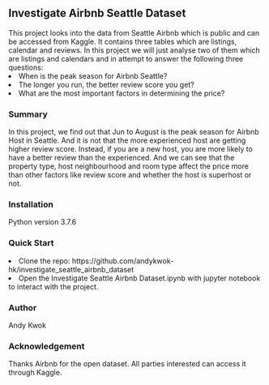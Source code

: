 <h2>Investigate Airbnb Seattle Dataset</h2>
This project looks into the data from Seattle Airbnb which is public and can be accessed from Kaggle. It contains three tables which are listings, calendar and reviews. In this project we will just analyse two of them which are listings and calendars and in attempt to answer the following three questions:<br>
<li>When is the peak season for Airbnb Seattle?</li>
<li>The longer you run, the better review score you get?</li>
<li>What are the most important factors in determining the price?</li>

<h3>Summary</h3>
In this project, we find out that Jun to August is the peak season for Airbnb Host in Seattle. And it is not that the more experienced host are getting higher review score. Instead, if you are a new host, you are more likely to have a better review than the experienced. And we can see that the property type, host neighbourhood and room type affect the price more than other factors like review score and whether the host is superhost or not.

<h3>Installation</h3>
Python version 3.7.6

<h3>Quick Start</h3>
<li>Clone the repo: https://github.com/andykwok-hk/investigate_seattle_airbnb_dataset</li>
<li>Open the Investigate Seattle Airbnb Dataset.ipynb with jupyter notebook to interact with the project.</li>

<h3>Author</h3>
Andy Kwok

<h3>Acknowledgement</h3>
Thanks Airbnb for the open dataset. All parties interested can access it through Kaggle.